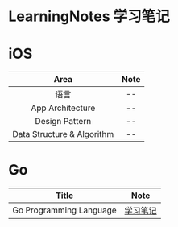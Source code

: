 # LearningNotes 学习笔记

# iOS

| Area | Note |
| :---: | :--: |
| 语言 | -- |
| App Architecture | -- |
| Design Pattern | -- |
| Data Structure & Algorithm | -- |


# Go

| Title | Note |
| :---: | :--: |
| Go Programming Language | [学习笔记](https://github.com/derekcoder/LearningNotes/blob/master/Go/gopl-note.md) |
